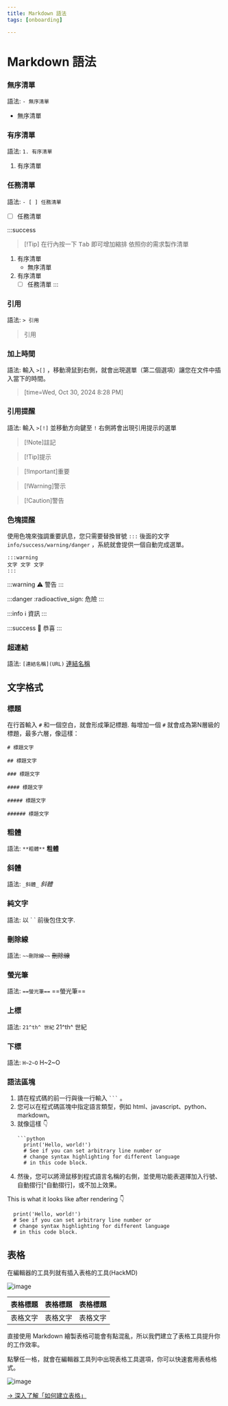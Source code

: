 ```yaml
---
title: Markdown 語法
tags: [onboarding]

---
```

# Markdown 語法

### 無序清單
語法: `- 無序清單`
- 無序清單
### 有序清單
語法: `1. 有序清單`
1. 有序清單
### 任務清單
語法: `- [ ] 任務清單`
- [ ] 任務清單

:::success
>[!Tip] 在行內按一下  <kbd>Tab</kbd> 即可增加縮排
>依照你的需求製作清單

1. 有序清單
    - 無序清單
2. 有序清單
    - [ ] 任務清單
:::

### 引用
語法: `> 引用`
> 引用
### 加上時間
語法: 輸入 `>[]` ，移動滑鼠到右側，就會出現選單（第二個選項）讓您在文件中插入當下的時間。

>[time=Wed, Oct 30, 2024 8:28 PM]

### 引用提醒
語法: 輸入 `>[!]` 並移動方向鍵至 `!` 右側將會出現引用提示的選單

>[!Note]註記

>[!Tip]提示

>[!Important]重要

>[!Warning]警示

>[!Caution]警告

### 色塊提醒

使用色塊來強調重要訊息，您只需要替換冒號 ``:::`` 後面的文字 ``info/success/warning/danger`` ，系統就會提供一個自動完成選單。


```
:::warning
文字 文字 文字
:::
```

:::warning
:warning: 警告
:::

:::danger
:radioactive_sign: 危險
:::

:::info
:information_source: 資訊
:::

:::success
 :100: 恭喜
:::

### 超連結
語法: `[連結名稱](URL)`
[連結名稱](URL)


## 文字格式
### 標題

在行首輸入 `#` 和一個空白，就會形成筆記標題. 每增加一個 `#` 就會成為第N層級的標題，最多六層，像這樣：

```
# 標題文字

## 標題文字

### 標題文字

#### 標題文字

##### 標題文字

###### 標題文字
```
### 粗體
語法: `**粗體**`
**粗體**
### 斜體
語法: `_斜體_`
_斜體_
### 純文字
語法: 以 \` \` 前後包住文字.

### 刪除線
語法: `~~刪除線~~`
~~刪除線~~
### 螢光筆
語法: `==螢光筆==`
==螢光筆==
### 上標
語法: `21^th^ 世紀`
21^th^ 世紀

### 下標
語法: `H~2~O`
H~2~O

### 語法區塊

1. 請在程式碼的前一行與後一行輸入 ` ``` ` 。
2. 您可以在程式碼區塊中指定語言類型，例如 html、javascript、python、markdown。
3. 就像這樣 :point_down: 
    ```
    ```python
      print('Hello, world!')
      # See if you can set arbitrary line number or 
      # change syntax highlighting for different language
      # in this code block.    
    ```
4. 然後，您可以將滑鼠移到程式語言名稱的右側，並使用功能表選擇加入行號、自動摺行[^自動摺行]，或不加上效果。

This is what it looks like after rendering :point_down: 

```python=6
  print('Hello, world!')
  # See if you can set arbitrary line number or 
  # change syntax highlighting for different language
  # in this code block.
```


## 表格
在編輯器的工具列就有插入表格的工具(HackMD)

![image](https://hackmd.io/_uploads/SJss0x73R.png)

| 表格標題 | 表格標題 | 表格標題 |
| ------- | ------- | ------- |
| 表格文字 | 表格文字 | 表格文字 |


直接使用 Markdown 繪製表格可能會有點混亂，所以我們建立了表格工具提升你的工作效率。

點擊任一格，就會在編輯器工具列中出現表格工具選項，你可以快速套用表格格式。

![image](https://hackmd.io/_uploads/rJprxiHh0.png)

[ → 深入了解「如何建立表格」](https://hackmd.io/c/tutorials-tw/%2Fs%2Fhow-to-create-table-tw)




